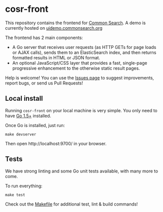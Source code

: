 # cosr-front

This repository contains the frontend for [Common Search](https://about.commonsearch.org/). A demo is currently hosted on [uidemo.commonsearch.org](https://uidemo.commonsearch.org/)

The frontend has 2 main components:
 - A Go server that receives user requests (as HTTP GETs for page loads or AJAX calls), sends them to an ElasticSearch index, and then returns formatted results in HTML or JSON format.
 - An optional JavaScript/CSS layer that provides a fast, single-page progressive enhancement to the otherwise static result pages.

Help is welcome! You can use the [Issues page](https://github.com/commonsearch/cosr-front) to suggest improvements, report bugs, or send us Pull Requests!

## Local install

Running `cosr-front` on your local machine is very simple. You only need to have [Go 1.5+](https://golang.org/) installed.

Once Go is installed, just run:

```
make devserver
```

Then open http://localhost:9700/ in your browser.

## Tests

We have strong linting and some Go unit tests available, with many more to come.

To run everything:

```
make test
```

Check out the [Makefile](https://github.com/commonsearch/cosr-front) for additional test, lint & build commands!